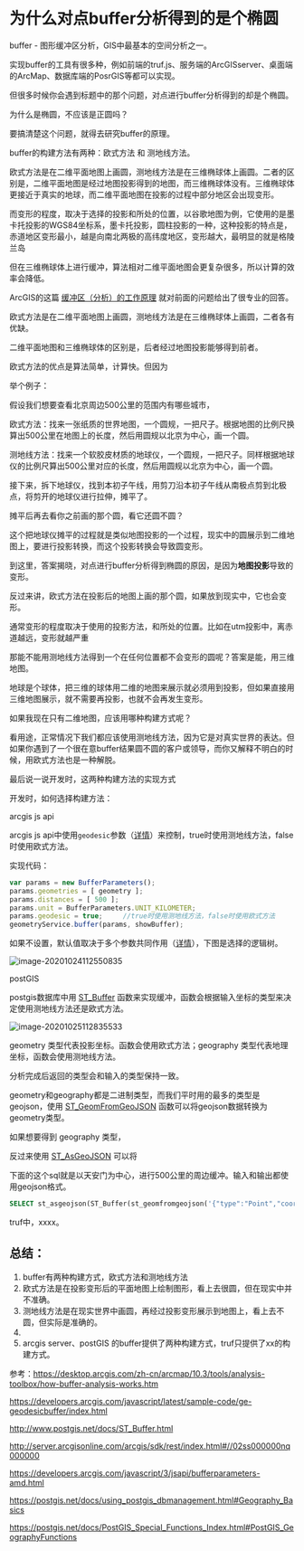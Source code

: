 # 为什么对点buffer分析得到的是个椭圆

buffer - 图形缓冲区分析，GIS中最基本的空间分析之一。

实现buffer的工具有很多种，例如前端的truf.js、服务端的ArcGISserver、桌面端的ArcMap、数据库端的PosrGIS等都可以实现。

但很多时候你会遇到标题中的那个问题，对点进行buffer分析得到的却是个椭圆。

为什么是椭圆，不应该是正圆吗？

要搞清楚这个问题，就得去研究buffer的原理。

buffer的构建方法有两种：欧式方法 和 测地线方法。

欧式方法是在二维平面地图上画圆，测地线方法是在三维椭球体上画圆。二者的区别是，二维平面地图是经过地图投影得到的地图，而三维椭球体没有。三维椭球体更接近于真实的地球，而二维平面地图在投影的过程中部分地区会出现变形。

而变形的程度，取决于选择的投影和所处的位置，以谷歌地图为例，它使用的是墨卡托投影的WGS84坐标系，墨卡托投影，圆柱投影的一种，这种投影的特点是，赤道地区变形最小，越是向南北两极的高纬度地区，变形越大，最明显的就是格陵兰岛

但在三维椭球体上进行缓冲，算法相对二维平面地图会更复杂很多，所以计算的效率会降低。



ArcGIS的这篇 [缓冲区（分析）的工作原理](https://desktop.arcgis.com/zh-cn/arcmap/10.3/tools/analysis-toolbox/how-buffer-analysis-works.htm) 就对前面的问题给出了很专业的回答。



欧式方法是在二维平面地图上画圆，测地线方法是在三维椭球体上画圆，二者各有优缺。

二维平面地图和三维椭球体的区别是，后者经过地图投影能够得到前者。

欧式方法的优点是算法简单，计算快。但因为









举个例子：

假设我们想要查看北京周边500公里的范围内有哪些城市，

欧式方法：找来一张纸质的世界地图，一个圆规，一把尺子。根据地图的比例尺换算出500公里在地图上的长度，然后用圆规以北京为中心，画一个圆。

测地线方法：找来一个软胶皮材质的地球仪，一个圆规，一把尺子。同样根据地球仪的比例尺算出500公里对应的长度，然后用圆规以北京为中心，画一个圆。

接下来，拆下地球仪，找到本初子午线，用剪刀沿本初子午线从南极点剪到北极点，将剪开的地球仪进行拉伸，摊平了。

摊平后再去看你之前画的那个圆，看它还圆不圆？

这个把地球仪摊平的过程就是类似地图投影的一个过程，现实中的圆展示到二维地图上，要进行投影转换，而这个投影转换会导致圆变形。

到这里，答案揭晓，对点进行buffer分析得到椭圆的原因，是因为**地图投影**导致的变形。

反过来讲，欧式方法在投影后的地图上画的那个圆，如果放到现实中，它也会变形。

通常变形的程度取决于使用的投影方法，和所处的位置。比如在utm投影中，离赤道越远，变形就越严重

那能不能用测地线方法得到一个在任何位置都不会变形的圆呢？答案是能，用三维地图。

地球是个球体，把三维的球体用二维的地图来展示就必须用到投影，但如果直接用三维地图展示，就不需要再投影，也就不会再发生变形。

如果我现在只有二维地图，应该用哪种构建方式呢？

看用途，正常情况下我们都应该使用测地线方法，因为它是对真实世界的表达。但如果你遇到了一个很在意buffer结果圆不圆的客户或领导，而你又解释不明白的时候，用欧式方法也是一种解脱。



最后说一说开发时，这两种构建方法的实现方式



开发时，如何选择构建方法：

arcgis js api

arcgis js api中使用`geodesic`参数（[详情](https://developers.arcgis.com/javascript/3/jsapi/bufferparameters-amd.html)）来控制，true时使用测地线方法，false时使用欧式方法。

实现代码：

```javascript
var params = new BufferParameters();
params.geometries = [ geometry ];
params.distances = [ 500 ];
params.unit = BufferParameters.UNIT_KILOMETER;
params.geodesic = true;		//true时使用测地线方法，false时使用欧式方法
geometryService.buffer(params, showBuffer);
```

如果不设置，默认值取决于多个参数共同作用（[详情](http://server.arcgisonline.com/arcgis/sdk/rest/index.html#//02ss000000nq000000)），下图是选择的逻辑树。

![image-20201024112550835](C:\Users\xiaolei\AppData\Roaming\Typora\typora-user-images\image-20201024112550835.png)





postGIS

postgis数据库中用 [ST_Buffer](http://www.postgis.net/docs/ST_Buffer.html) 函数来实现缓冲，函数会根据输入坐标的类型来决定使用测地线方法还是欧式方法。

![image-20201025112835533](C:\Users\xiaolei\AppData\Roaming\Typora\typora-user-images\image-20201025112835533.png)

 geometry 类型代表投影坐标。函数会使用欧式方法；geography 类型代表地理坐标，函数会使用测地线方法。

分析完成后返回的类型会和输入的类型保持一致。



geometry和geography都是二进制类型，而我们平时用的最多的类型是geojson，使用 [ST_GeomFromGeoJSON](https://postgis.net/docs/ST_GeomFromGeoJSON.html) 函数可以将geojson数据转换为geometry类型。

如果想要得到 geography 类型，



反过来使用 [ST_AsGeoJSON](https://postgis.net/docs/ST_AsGeoJSON.html) 可以将

下面的这个sql就是以天安门为中心，进行500公里的周边缓冲。输入和输出都使用geojson格式。

```sql
SELECT st_asgeojson(ST_Buffer(st_geomfromgeojson('{"type":"Point","coordinates":[116.391327,39.906329]}'),(500*1000) / (2 * pi() * 6371004) * 360))
```





truf中，xxxx。

## 总结：

1. buffer有两种构建方式，欧式方法和测地线方法
2. 欧式方法是在投影变形后的平面地图上绘制图形，看上去很圆，但在现实中并不准确。
3. 测地线方法是在现实世界中画圆，再经过投影变形展示到地图上，看上去不圆，但实际是准确的。
4. 
5. arcgis server、postGIS 的buffer提供了两种构建方式，truf只提供了xx的构建方式。






参考：https://desktop.arcgis.com/zh-cn/arcmap/10.3/tools/analysis-toolbox/how-buffer-analysis-works.htm

https://developers.arcgis.com/javascript/latest/sample-code/ge-geodesicbuffer/index.html

http://www.postgis.net/docs/ST_Buffer.html



http://server.arcgisonline.com/arcgis/sdk/rest/index.html#//02ss000000nq000000



https://developers.arcgis.com/javascript/3/jsapi/bufferparameters-amd.html



https://postgis.net/docs/using_postgis_dbmanagement.html#Geography_Basics



https://postgis.net/docs/PostGIS_Special_Functions_Index.html#PostGIS_GeographyFunctions
